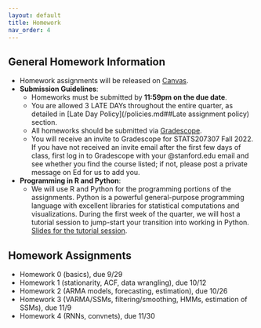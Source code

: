```yaml
---
layout: default
title: Homework
nav_order: 4
---
```

## General Homework Information

- Homework assignments will be released on [Canvas]().
- **Submission Guidelines**: 
    - Homeworks must be submitted by **11:59pm on the due date**. 
    - You are allowed 3 LATE DAYs throughout the entire quarter, as detailed in [Late Day Policy](/policies.md##Late assignment policy) section.
    - All homeworks should be submitted via [Gradescope](). 
    - You will receive an invite to Gradescope for STATS207307 Fall 2022. If you have not received an invite email after the first few days of class, first log in to Gradescope with your @stanford.edu email and see whether you find the course listed; if not, please post a private message on Ed for us to add you.  
- **Programming in R and Python**:
    - We will use R and Python for the programming portions of the assignments. Python is a powerful general-purpose programming language with excellent libraries for statistical computations and visualizations. During the first week of the quarter, we will host a tutorial session to jump-start your transition into working in Python. [Slides for the tutorial session]().

## Homework Assignments

- Homework 0 (basics), due 9/29
- Homework 1 (stationarity, ACF, data wrangling), due 10/12
- Homework 2 (ARMA models, forecasting, estimation), due 10/26
- Homework 3 (VARMA/SSMs, filtering/smoothing, HMMs, estimation of SSMs), due 11/9 
- Homework 4 (RNNs, convnets), due 11/30